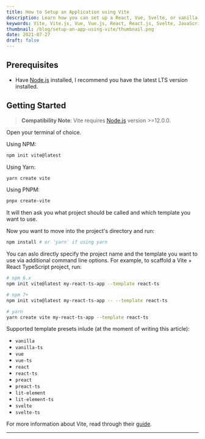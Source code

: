 ```yaml
---
title: How to Setup an Application using Vite
description: Learn how you can set up a React, Vue, Svelte, or vanilla JavaScript app using Vite.
keywords: Vite, Vite.js, Vue, Vue.js, React, React.js, Svelte, JavaScript, JS, TypeScript, TS, Node, Node.js
thumbnail: /blog/setup-an-app-using-vite/thumbnail.png
date: 2021-07-27
draft: false
---
```


## Prerequisites

- Have [Node.js](/blog/install-nodejs-and-npm) installed, I recommend you have the latest LTS version installed.

## Getting Started

> **Compatibility Note**: Vite requires [Node.js](https://nodejs.org/en/) version >=12.0.0.

Open your terminal of choice.

Using NPM:

```bash
npm init vite@latest
```

Using Yarn:

```bash
yarn create vite
```

Using PNPM:

```bash
pnpx create-vite
```

It will then ask you what project should be called and which template you want to use.

Now you want to move into the project's directory and run:

```bash
npm install # or `yarn` if using yarn
```

You can aslo directly specify the project name and the template you want to use via additional command line options. For example, to scaffold a Vite + React TypeScript project, run:

```bash
# npm 6.x
npm init vite@latest my-react-ts-app --template react-ts

# npm 7+
npm init vite@latest my-react-ts-app -- --template react-ts

# yarn
yarn create vite my-react-ts-app --template react-ts
```

Supported template presets inlude (at the moment of writing this article):

- `vanilla`
- `vanilla-ts`
- `vue`
- `vue-ts`
- `react`
- `react-ts`
- `preact`
- `preact-ts`
- `lit-element`
- `lit-element-ts`
- `svelte`
- `svelte-ts`

For more information about Vite, read through their [guide](https://vitejs.dev/guide).

---